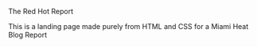 The Red Hot Report 

This is a landing page made purely from HTML and CSS for a Miami Heat Blog Report